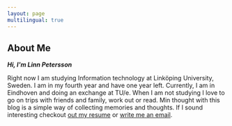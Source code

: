 ```yaml
---
layout: page
multilingual: true
---
```


## About Me

**_Hi, I'm Linn Petersson_**

Right now I am studying Information technology at Linköping University, Sweden. I am in my fourth year and have one year left. Currently, I am in Eindhoven and doing an exchange at TU/e. When I am not studying I love to go on trips with friends and family, work out or read. Min thought with this blog is a simple way of collecting memories and thoughts. If I sound interesting checkout [out my resume](CV.pdf) or [write me an email](mailto:linn@pajp.net).
